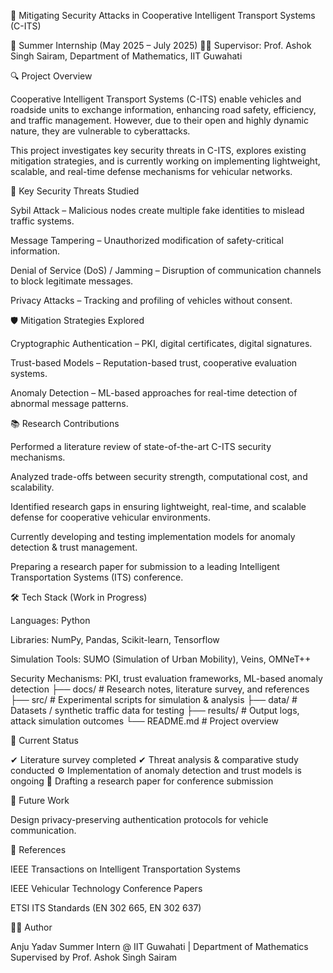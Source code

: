 🚗 Mitigating Security Attacks in Cooperative Intelligent Transport Systems (C-ITS)

📌 Summer Internship (May 2025 – July 2025)
👨‍🏫 Supervisor: Prof. Ashok Singh Sairam, Department of Mathematics, IIT Guwahati

🔍 Project Overview

Cooperative Intelligent Transport Systems (C-ITS) enable vehicles and roadside units to exchange information, enhancing road safety, efficiency, and traffic management. However, due to their open and highly dynamic nature, they are vulnerable to cyberattacks.

This project investigates key security threats in C-ITS, explores existing mitigation strategies, and is currently working on implementing lightweight, scalable, and real-time defense mechanisms for vehicular networks.

🚦 Key Security Threats Studied

Sybil Attack – Malicious nodes create multiple fake identities to mislead traffic systems.

Message Tampering – Unauthorized modification of safety-critical information.

Denial of Service (DoS) / Jamming – Disruption of communication channels to block legitimate messages.

Privacy Attacks – Tracking and profiling of vehicles without consent.

🛡️ Mitigation Strategies Explored

Cryptographic Authentication – PKI, digital certificates, digital signatures.

Trust-based Models – Reputation-based trust, cooperative evaluation systems.

Anomaly Detection – ML-based approaches for real-time detection of abnormal message patterns.

📚 Research Contributions

Performed a literature review of state-of-the-art C-ITS security mechanisms.

Analyzed trade-offs between security strength, computational cost, and scalability.

Identified research gaps in ensuring lightweight, real-time, and scalable defense for cooperative vehicular environments.

Currently developing and testing implementation models for anomaly detection & trust management.

Preparing a research paper for submission to a leading Intelligent Transportation Systems (ITS) conference.

🛠️ Tech Stack (Work in Progress)

Languages: Python

Libraries: NumPy, Pandas, Scikit-learn, Tensorflow

Simulation Tools: SUMO (Simulation of Urban Mobility), Veins, OMNeT++

Security Mechanisms: PKI, trust evaluation frameworks, ML-based anomaly detection
├── docs/                 # Research notes, literature survey, and references
├── src/                  # Experimental scripts for simulation & analysis
├── data/                 # Datasets / synthetic traffic data for testing
├── results/              # Output logs, attack simulation outcomes
└── README.md             # Project overview


🚀 Current Status

✔ Literature survey completed
✔ Threat analysis & comparative study conducted
⚙️ Implementation of anomaly detection and trust models is ongoing
📄 Drafting a research paper for conference submission

🔮 Future Work

Design privacy-preserving authentication protocols for vehicle communication.

📖 References

IEEE Transactions on Intelligent Transportation Systems

IEEE Vehicular Technology Conference Papers

ETSI ITS Standards (EN 302 665, EN 302 637)

👩‍💻 Author

Anju Yadav
Summer Intern @ IIT Guwahati | Department of Mathematics
Supervised by Prof. Ashok Singh Sairam
